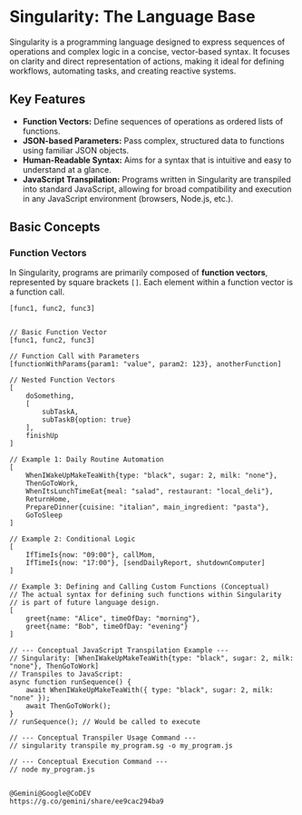 # Singularity: The Language Base

Singularity is a programming language designed to express sequences of operations and complex logic in a concise, vector-based syntax. It focuses on clarity and direct representation of actions, making it ideal for defining workflows, automating tasks, and creating reactive systems.

## Key Features

* **Function Vectors:** Define sequences of operations as ordered lists of functions.
* **JSON-based Parameters:** Pass complex, structured data to functions using familiar JSON objects.
* **Human-Readable Syntax:** Aims for a syntax that is intuitive and easy to understand at a glance.
* **JavaScript Transpilation:** Programs written in Singularity are transpiled into standard JavaScript, allowing for broad compatibility and execution in any JavaScript environment (browsers, Node.js, etc.).

## Basic Concepts

### Function Vectors

In Singularity, programs are primarily composed of **function vectors**, represented by square brackets `[]`. Each element within a function vector is a function call.

```singularity
[func1, func2, func3]


// Basic Function Vector
[func1, func2, func3]

// Function Call with Parameters
[functionWithParams{param1: "value", param2: 123}, anotherFunction]

// Nested Function Vectors
[
    doSomething,
    [
        subTaskA,
        subTaskB{option: true}
    ],
    finishUp
]

// Example 1: Daily Routine Automation
[
    WhenIWakeUpMakeTeaWith{type: "black", sugar: 2, milk: "none"},
    ThenGoToWork,
    WhenItsLunchTimeEat{meal: "salad", restaurant: "local_deli"},
    ReturnHome,
    PrepareDinner{cuisine: "italian", main_ingredient: "pasta"},
    GoToSleep
]

// Example 2: Conditional Logic
[
    IfTimeIs{now: "09:00"}, callMom,
    IfTimeIs{now: "17:00"}, [sendDailyReport, shutdownComputer]
]

// Example 3: Defining and Calling Custom Functions (Conceptual)
// The actual syntax for defining such functions within Singularity
// is part of future language design.
[
    greet{name: "Alice", timeOfDay: "morning"},
    greet{name: "Bob", timeOfDay: "evening"}
]

// --- Conceptual JavaScript Transpilation Example ---
// Singularity: [WhenIWakeUpMakeTeaWith{type: "black", sugar: 2, milk: "none"}, ThenGoToWork]
// Transpiles to JavaScript:
async function runSequence() {
    await WhenIWakeUpMakeTeaWith({ type: "black", sugar: 2, milk: "none" });
    await ThenGoToWork();
}
// runSequence(); // Would be called to execute

// --- Conceptual Transpiler Usage Command ---
// singularity transpile my_program.sg -o my_program.js

// --- Conceptual Execution Command ---
// node my_program.js


@Gemini@Google@CoDEV
https://g.co/gemini/share/ee9cac294ba9
